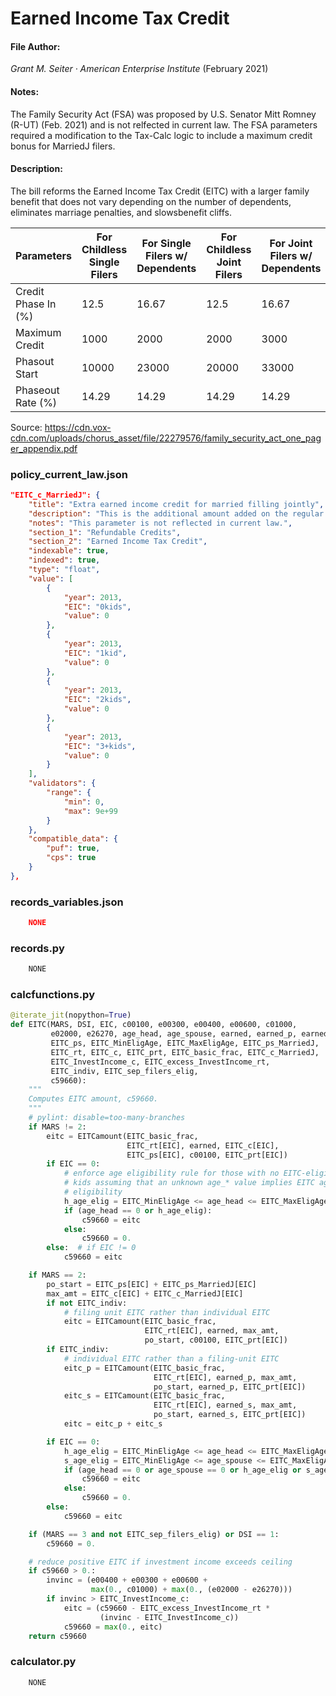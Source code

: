 # Earned Income Tax Credit

#### File Author:
*Grant M. Seiter · American Enterprise Institute* (February 2021)

#### Notes: 
The Family Security Act (FSA) was proposed by U.S. Senator Mitt Romney (R-UT) (Feb. 2021) and is not relfected in current law. 
The FSA parameters required a modification to the Tax-Calc logic to include a maximum credit bonus for MarriedJ filers.

#### Description: 
The bill reforms the Earned Income Tax Credit (EITC) with a larger family benefit that does not vary depending on the 
number of dependents, eliminates marriage penalties, and slowsbenefit cliffs.

| Parameters          | For Childless Single Filers | For Single Filers w/ Dependents | For Childless Joint Filers | For Joint Filers w/ Dependents |
|---------------------|-----------------------------|---------------------------------|----------------------------|--------------------------------|
| Credit Phase In (%) | 12.5                        | 16.67                           | 12.5                       | 16.67                          |
| Maximum Credit      | 1000                        | 2000                            | 2000                       | 3000                           |
| Phasout Start       | 10000                       | 23000                           | 20000                      | 33000                          |
| Phaseout Rate (%)   | 14.29                       | 14.29                           | 14.29                      | 14.29                          |

Source: https://cdn.vox-cdn.com/uploads/chorus_asset/file/22279576/family_security_act_one_pager_appendix.pdf

### policy_current_law.json
```json
"EITC_c_MarriedJ": {
    "title": "Extra earned income credit for married filling jointly",
    "description": "This is the additional amount added on the regular credit for taxpayers with filling status of married filing jointly.",
    "notes": "This parameter is not reflected in current law.",
    "section_1": "Refundable Credits",
    "section_2": "Earned Income Tax Credit",
    "indexable": true,
    "indexed": true,
    "type": "float",
    "value": [
        {
            "year": 2013,
            "EIC": "0kids",
            "value": 0
        },
        {
            "year": 2013,
            "EIC": "1kid",
            "value": 0
        },
        {
            "year": 2013,
            "EIC": "2kids",
            "value": 0
        },
        {
            "year": 2013,
            "EIC": "3+kids",
            "value": 0
        }
    ],
    "validators": {
        "range": {
            "min": 0,
            "max": 9e+99
        }
    },
    "compatible_data": {
        "puf": true,
        "cps": true
    }
},
```

### records_variables.json
```json
	NONE
```

### records.py
```python
	NONE
```

### calcfunctions.py
```python
@iterate_jit(nopython=True)
def EITC(MARS, DSI, EIC, c00100, e00300, e00400, e00600, c01000,
         e02000, e26270, age_head, age_spouse, earned, earned_p, earned_s,
         EITC_ps, EITC_MinEligAge, EITC_MaxEligAge, EITC_ps_MarriedJ,
         EITC_rt, EITC_c, EITC_prt, EITC_basic_frac, EITC_c_MarriedJ,
         EITC_InvestIncome_c, EITC_excess_InvestIncome_rt,
         EITC_indiv, EITC_sep_filers_elig,
         c59660):
    """
    Computes EITC amount, c59660.
    """
    # pylint: disable=too-many-branches
    if MARS != 2:
        eitc = EITCamount(EITC_basic_frac,
                          EITC_rt[EIC], earned, EITC_c[EIC],
                          EITC_ps[EIC], c00100, EITC_prt[EIC])
        if EIC == 0:
            # enforce age eligibility rule for those with no EITC-eligible
            # kids assuming that an unknown age_* value implies EITC age
            # eligibility
            h_age_elig = EITC_MinEligAge <= age_head <= EITC_MaxEligAge
            if (age_head == 0 or h_age_elig):
                c59660 = eitc
            else:
                c59660 = 0.
        else:  # if EIC != 0
            c59660 = eitc

    if MARS == 2:
        po_start = EITC_ps[EIC] + EITC_ps_MarriedJ[EIC]
        max_amt = EITC_c[EIC] + EITC_c_MarriedJ[EIC]
        if not EITC_indiv:
            # filing unit EITC rather than individual EITC
            eitc = EITCamount(EITC_basic_frac,
                              EITC_rt[EIC], earned, max_amt,
                              po_start, c00100, EITC_prt[EIC])
        if EITC_indiv:
            # individual EITC rather than a filing-unit EITC
            eitc_p = EITCamount(EITC_basic_frac,
                                EITC_rt[EIC], earned_p, max_amt,
                                po_start, earned_p, EITC_prt[EIC])
            eitc_s = EITCamount(EITC_basic_frac,
                                EITC_rt[EIC], earned_s, max_amt,
                                po_start, earned_s, EITC_prt[EIC])
            eitc = eitc_p + eitc_s

        if EIC == 0:
            h_age_elig = EITC_MinEligAge <= age_head <= EITC_MaxEligAge
            s_age_elig = EITC_MinEligAge <= age_spouse <= EITC_MaxEligAge
            if (age_head == 0 or age_spouse == 0 or h_age_elig or s_age_elig):
                c59660 = eitc
            else:
                c59660 = 0.
        else:
            c59660 = eitc

    if (MARS == 3 and not EITC_sep_filers_elig) or DSI == 1:
        c59660 = 0.

    # reduce positive EITC if investment income exceeds ceiling
    if c59660 > 0.:
        invinc = (e00400 + e00300 + e00600 +
                  max(0., c01000) + max(0., (e02000 - e26270)))
        if invinc > EITC_InvestIncome_c:
            eitc = (c59660 - EITC_excess_InvestIncome_rt *
                    (invinc - EITC_InvestIncome_c))
            c59660 = max(0., eitc)
    return c59660

```

### calculator.py
```python
	NONE
```
